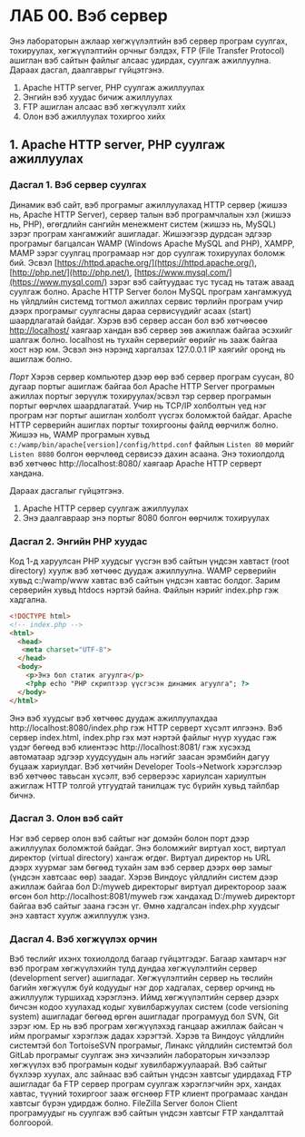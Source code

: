 # ЛАБ 00. Вэб сервер
Энэ лабораторын ажлаар хөгжүүлэлтийн вэб сервер програм суулгах, тохируулах, хөгжүүлэлтийн орчныг бэлдэх, FTP (File Transfer Protocol) ашиглан вэб сайтын файлыг алсаас удирдах, суулгаж ажиллуулна. Дараах дасгал, даалгаврыг гүйцэтгэнэ.
1.	Apache HTTP server, PHP суулгаж ажиллуулах
2.	Энгийн вэб хуудас бичиж ажиллуулах
3.	FTP ашиглан алсаас вэб хөгжүүлэлт хийх
4.	Олон вэб ажиллуулах тохиргоо хийх

## 1. Apache HTTP server, PHP суулгаж ажиллуулах
### Дасгал 1. Вэб сервер суулгах
Динамик вэб сайт, вэб програмыг ажиллуулахад HTTP сервер (жишээ нь, Apache HTTP Server), сервер талын вэб програмчлалын хэл (жишээ нь, PHP), өгөгдлийн сангийн менежмент систем (жишээ нь, MySQL) зэрэг програм хангамжийг ашигладаг. Жишээгээр дурдсан эдгээр програмыг багцалсан WAMP (Windows Apache MySQL and PHP), XAMPP, MAMP зэрэг суулгац програмаар нэг дор суулгаж тохируулах боломж бий. Эсвэл [https://httpd.apache.org/](https://httpd.apache.org/), [http://php.net/](http://php.net/), [https://www.mysql.com/](https://www.mysql.com/) зэрэг вэб сайтуудаас тус тусад нь татаж аваад суулгаж болно. Apache HTTP Server болон MySQL програм хангамжууд нь үйлдлийн системд тогтмол ажиллах сервис төрлийн програм учир дээрх програмыг суулгасны дараа сервисүүдийг асаах (start) шаардлагатай байдаг. Хэрэв вэб сервер ассан бол вэб хөтчөөсөө [http://localhost/](http://localhost/) хаягаар хандан вэб сервер зөв ажиллаж байгаа эсэхийг шалгаж болно. localhost нь тухайн серверийг өөрийг нь зааж байгаа хост нэр юм. Эсвэл энэ нэрэнд харгалзах 127.0.0.1 IP хаягийг оронд нь ашиглаж болно.

*Порт* Хэрэв сервер компьютер дээр өөр вэб сервер програм суусан, 80 дугаар портыг ашиглаж байгаа бол Apache HTTP Server програмын ажиллах портыг зөрүүлж тохируулах/эсвэл тэр сервер програмын портыг өөрчлөх шаардлагатай. Учир нь TCP/IP холболтын үед нэг програм нэг портыг ашиглан холболт үүсгэх боломжтой байдаг. Apache HTTP серверийн ашиглах портыг тохиргооны файлд өөрчилж болно. Жишээ нь, WAMP програмын хувьд `c:/wamp/bin/apache[version]/config/httpd.conf` файлын `Listen 80` мөрийг `Listen 8080` болгон өөрчлөөд сервисээ дахин асаана. Энэ тохиолдолд вэб хөтчөөс http://localhost:8080/ хаягаар Apache HTTP серверт хандана.

Дараах дасгалыг гүйцэтгэнэ.
1.	Apache HTTP сервер суулгаж ажиллуулах
2.	Энэ даалгавраар энэ портыг 8080 болгон өөрчилж тохируулах

### Дасгал 2. Энгийн PHP хуудас	
Код 1-д харуулсан PHP хуудсыг үүсгэн вэб сайтын үндсэн хавтаст (root directory) хуулж вэб хөтчөөс дуудаж ажиллуулна. WAMP серверийн хувьд c:/wamp/www хавтас вэб сайтын үндсэн хавтас болдог. Зарим серверийн хувьд htdocs нэртэй байна. Файлын нэрийг index.php гэж хадгална.

```html
<!DOCTYPE html>
<!-- index.php -->
<html>
  <head>
   <meta charset="UTF-8">
  </head>
  <body>
    <p>Энэ бол статик агуулга</p>
    <?php echo "PHP скриптээр үүсгэсэн динамик агуулга"; ?>
  </body>
</html>

```

Энэ вэб хуудсыг вэб хөтчөөс дуудаж ажиллуулахдаа http://localhost:8080/index.php гэж HTTP серверт хүсэлт илгээнэ. Вэб сервер index.html, index.php гэх мэт нэртэй файлыг нүүр хуудас гэж үздэг бөгөөд вэб клиентээс http://localhost:8081/ гэж хүсэхэд автоматаар эдгээр хуудсуудын аль нэгийг заасан эрэмбийн дагуу буцааж хариулдаг. Вэб хөтчийн Developer Tools->Network хэрэгслээр вэб хөтчөөс тавьсан хүсэлт, вэб серверээс хариулсан хариултын ажиглаж HTTP толгой утгуудтай танилцаж тус бүрийн хувьд тайлбар бичнэ.

### Дасгал 3. Олон вэб сайт
Нэг вэб сервер олон вэб сайтыг нэг домэйн болон порт дээр ажиллуулах боломжтой байдаг. Энэ боломжийг виртуал хост, виртуал директор (virtual directory) хангаж өгдөг. Виртуал директор нь URL дээрх хуурмаг зам бөгөөд тухайн зам вэб сервер дээрх өөр замыг (үндсэн хавтсаас өөр) заадаг. Хэрэв Виндоус үйлдлийн систем дээр ажиллаж байгаа бол D:/myweb директорыг виртуал директороор зааж өгсөн бол http://localhost:8081/myweb гэж хандахад D:/myweb директорт байгаа вэб сайтыг заана гэсэн үг. Өмнө хадгалсан index.php хуудсыг энэ хавтаст хуулж ажиллуулж үзнэ.

### Дасгал 4. Вэб хөгжүүлэх орчин
Вэб төслийг ихэнх тохиолдолд багаар гүйцэтгэдэг. Багаар хамтарч нэг вэб програм хөгжүүлэхийн тулд дундаа хөгжүүлэлтийн сервер (development server) ашигладаг. Хөгжүүлэлтийн сервер нь төслийн багийн хөгжүүлж буй кодуудыг нэг дор хадгалах, сервер орчинд нь ажиллуулж туршихад хэрэглэнэ. Иймд хөгжүүлэлтийн сервер дээрх бичсэн кодоо хуулахад кодыг хувилбаржуулах систем (code versioning system) ашигладаг бөгөөд өргөн ашигладаг програмууд бол SVN, Git зэрэг юм. Ер нь вэб програм хөгжүүлэхэд ганцаар ажиллаж байсан ч ийм програмыг хэрэглэж дадах хэрэгтэй. Хэрэв та Виндоус үйлдлийн системтэй бол TortoiseSVN програмыг, Линакс үйлдлийн системтэй бол GitLab програмыг суулгаж энэ хичээлийн лабораторын хичээлээр хөгжүүлэх вэб програмын кодыг хувилбаржуулаарай.
Вэб сайтыг бүхлээр хуулах, алс зайнаас вэб сайтын үндсэн хавтсыг удирдахад FTP ашигладаг ба FTP сервер програм суулгаж хэрэглэгчийн эрх, хандах хавтас, түүний тохиргоог зааж өгснөөр FTP клиент програмаас хандан хавтсыг бүрэн удирдаж болно. FileZilla Server болон Client програмуудыг нь суулгаж вэб сайтын үндсэн хавтсыг FTP хандалттай болгоорой.